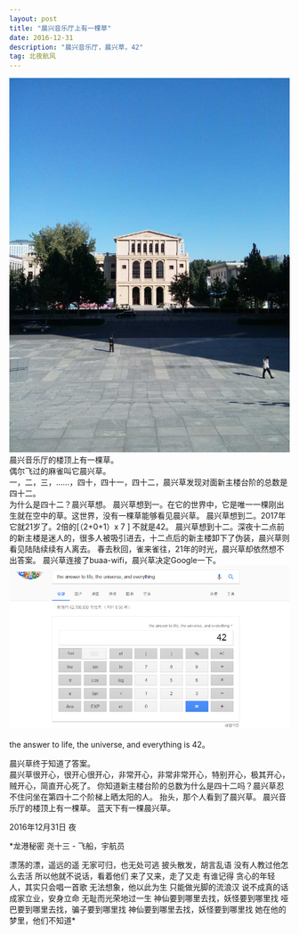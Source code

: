 ```yaml
---
layout: post
title: "晨兴音乐厅上有一棵草"
date: 2016-12-31 
description: "晨兴音乐厅，晨兴草，42"
tag: 北夜航风 
---   
```


 ![](/images/posts/20161231/chenxing.jpg)
晨兴音乐厅的楼顶上有一棵草。  
偶尔飞过的麻雀叫它晨兴草。  
一，二，三，……，四十，四十一，四十二，晨兴草发现对面新主楼台阶的总数是四十二。  
为什么是四十二？晨兴草想。 
晨兴草想到一。在它的世界中，它是唯一一棵刚出生就在空中的草。这世界，没有一棵草能够看见晨兴草。 
晨兴草想到二。2017年它就21岁了。2倍的[（2+0+1）x 7 ] 不就是42。 
晨兴草想到十二。深夜十二点前的新主楼是迷人的，很多人被吸引进去，十二点后的新主楼卸下了伪装，晨兴草则看见陆陆续续有人离去。 
春去秋回，雀来雀往，21年的时光，晨兴草却依然想不出答案。 
晨兴草连接了buaa-wifi，晨兴草决定Google一下。 
 ![](/images/posts/20161231/42.png)

the answer to life, the universe, and everything is 42。 

晨兴草终于知道了答案。  
晨兴草很开心，很开心很开心，非常开心，非常非常开心，特别开心，极其开心，贼开心，简直开心死了。 
你知道新主楼台阶的总数为什么是四十二吗？晨兴草忍不住问坐在第四十二个阶梯上晒太阳的人。 
抬头，那个人看到了晨兴草。 
晨兴音乐厅的楼顶上有一棵草。 
蓝天下有一棵晨兴草。 
<p> </p>
2016年12月31日 夜 

*龙港秘密 
尧十三 - 飞船，宇航员 

漂荡的漂，遥远的遥 
无家可归，也无处可逃 
披头散发，胡言乱语 
没有人教过他怎么去活 
所以他就不说话，看着他们 
来了又来，走了又走 
有谁记得 
贪心的年轻人，其实只会唱一首歌 
无法想象，他以此为生 
只能做光脚的流浪汉 
说不成真的话 
成家立业，安身立命 
无耻而光荣地过一生 
神仙要到哪里去找，妖怪要到哪里找 
哑巴要到哪里去找，骗子要到哪里找 
神仙要到哪里去找，妖怪要到哪里找 
她在他的梦里，他们不知道*


<p> </p>

